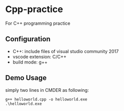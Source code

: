 # Cpp-practice
For C++ programming practice

## Configuration
- C++: include files of visual studio community 2017
- vscode extension: C/C++
- build mode: g++

## Demo Usage
simply two lines in CMDER as following:
```
g++ helloworld.cpp -o helloworld.exe
.\helloworld.exe
```